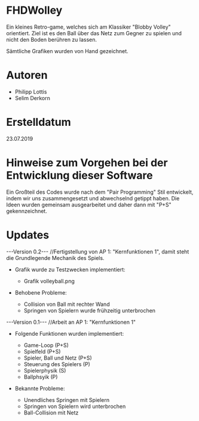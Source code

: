 # FHDWolley
Ein kleines Retro-game, welches sich am Klassiker "Blobby Volley" orientiert. 
Ziel ist es den Ball über das Netz zum Gegner zu spielen und nicht den Boden berühren zu lassen.

Sämtliche Grafiken wurden von Hand gezeichnet.

# Autoren
- Philipp Lottis
- Selim Derkorn

# Erstelldatum
23.07.2019

# Hinweise zum Vorgehen bei der Entwicklung dieser Software
Ein Großteil des Codes wurde nach dem "Pair Programming" Stil entwickelt, indem wir uns zusammengesetzt und abwechselnd getippt haben. Die Ideen wurden gemeinsam ausgearbeitet und daher dann mit "P+S" gekennzeichnet.

# Updates
---Version 0.2---
//Fertigstellung von AP 1: "Kernfunktionen 1", damit steht die Grundlegende Mechanik des Spiels.

- Grafik wurde zu Testzwecken implementiert:
    - Grafik volleyball.png

- Behobene Probleme:
    - Collision von Ball mit rechter Wand
    - Springen von Spielern wurde frühzeitig unterbrochen


---Version 0.1---
//Arbeit an AP 1: "Kernfunktionen 1"
- Folgende Funktionen wurden implementiert:
    - Game-Loop (P+S)
    - Spielfeld (P+S)
    - Spieler, Ball und Netz (P+S)
    - Steuerung des Spielers (P)
    - Spielerphysik (S)
    - Ballphsyik (P)

- Bekannte Probleme:
    - Unendliches Springen mit Spielern
    - Springen von Spielern wird unterbrochen
    - Ball-Collision mit Netz